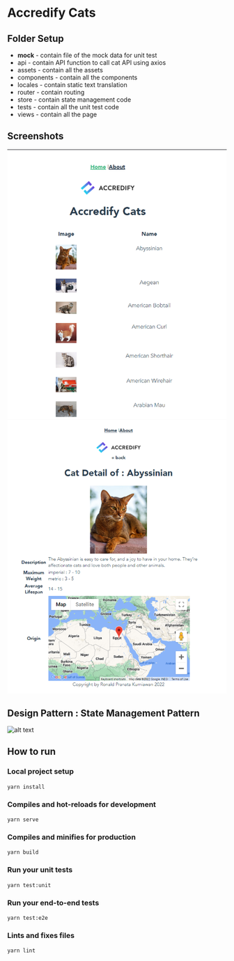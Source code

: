 # Accredify Cats

## Folder Setup
- __mock__ - contain file of the mock data for unit test
- api - contain API function to call cat API using axios
- assets - contain all the assets
- components - contain all the components
- locales - contain static text translation
- router - contain routing
- store - contain state management code
- tests - contain all the unit test code
- views - contain all the page


## Screenshots
![alt text](https://raw.githubusercontent.com/ronaldpranata/cat-app/master/screenshots/catlist.png)
![alt text](https://raw.githubusercontent.com/ronaldpranata/cat-app/master/screenshots/catdetail.png)

## Design Pattern : State Management Pattern

![alt text](https://vuex.vuejs.org/vuex.png)


## How to run 

### Local project setup
```
yarn install
```

### Compiles and hot-reloads for development
```
yarn serve
```

### Compiles and minifies for production
```
yarn build
```

### Run your unit tests
```
yarn test:unit
```

### Run your end-to-end tests
```
yarn test:e2e
```

### Lints and fixes files
```
yarn lint
```

